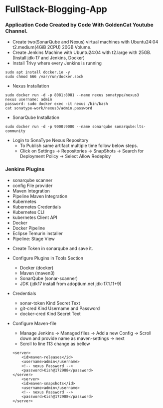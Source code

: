 # FullStack-Blogging-App
### Application Code Created by Code With GoldenCat Youtube Channel.
- Create two(SonarQube and Nexus) virtual machines with Ubuntu24:04 t2.medium(4GiB 2CPU) 20GB Volume.
- Create Jenkins Machine with Ubuntu24:04 with t2.large with 25GB.(Install jdk-17 and Jenkins, Docker)
- Install Trivy where every Jenkins is running
```
sudo apt install docker.io -y
sudo chmod 666 /var/run/docker.sock
```

- Nexus Installation
```
sudo docker run -d -p 8081:8081 --name nexus sonatype/nexus3
nexus username: admin
password: sudo docker exec -it nexus /bin/bash
cat sonatype-work/nexus3/admin.password  
```
- SonarQube Installation
```
sudo docker run -d -p 9000:9000 --name sonarqube sonarqube:lts-community
```
- Login to SonaType Nexus Repository
    * To Publish same artifact multiple time follow below steps.
    * Click on Settings -> Repositories -> SnapShots -> Search for Deployment Policy  -> Select Allow Redeploy
### Jenkins Plugins
 * sonarqube scanner
 * config File provider
 * Maven Integration
 * Pipeline Maven Integration
 * Kubernetes
 * Kubernetes Credentials
 * Kubernetes CLI
 * kubernetes Client API
 * Docker
 * Docker Pipeline
 * Eclipse Temurin installer
 * Pipeline: Stage View

- Create Token in sonarqube and save it.
- Configure Plugins in Tools Section
    * Docker (docker)
    * Maven (maven3)
    * SonarQube (sonar-scanner)
    * JDK (jdk17 install from adoptium.net jdk-17.1.11+9)


- Credentials
    * sonar-token Kind Secret Text
    * git-cred Kind Username and Password
    * docker-cred Kind Secret Text

- Configure Maven-file
    * Manage Jenkins -> Managed files -> Add a new Config -> Scroll down and provide name as maven-settings -> next
    * Scroll to line 113 change as bellow
    ```
    <server>
        <id>maven-releases</id>
        <username>admin</username>
        <!-- nexus Password -->
        <password>Kish@172988</password>
    </server>
        <server>
        <id>maven-snapshots</id>
        <username>admin</username>
        <!-- nexus Password -->
        <password>Kish@172988</password>
    </server>
    ```
